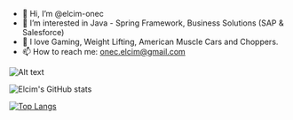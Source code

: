 - 👋 Hi, I’m @elcim-onec
- 👀 I’m interested in Java - Spring Framework, Business Solutions (SAP & Salesforce)
- 👾 I love Gaming, Weight Lifting, American Muscle Cars and Choppers.
- 📫 How to reach me: onec.elcim@gmail.com

![Alt text](https://i.pinimg.com/originals/b7/3a/b1/b73ab1c8e9ea11a15a1a480552d899f6.gif)


![Elcim's GitHub stats](https://github-readme-stats.vercel.app/api?username=elcim-onec&show_icons=true&theme=bear)


[![Top Langs](https://github-readme-stats.vercel.app/api/top-langs/?username=elcim-onec&langs_count=3&theme=bear)](https://github.com/elcim-onec/github-readme-stats)

